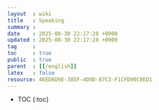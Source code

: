 ```yaml
---
layout  : wiki
title   : Speaking 
summary : 
date    : 2025-08-30 22:17:28 +0900
updated : 2025-08-30 22:17:28 +0900
tag     : 
toc     : true
public  : true
parent  : [[/english]]
latex   : false
resource: 46ED6D9E-385F-4D9D-87C3-F1CFD90C0ED1
---
```

* TOC
{:toc}

# 
